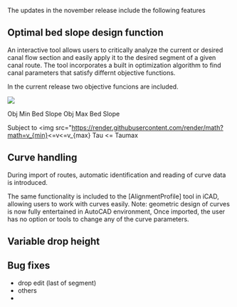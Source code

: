 The updates in the november release include the following features

## Optimal bed slope design function
An interactive tool allows users to critically analyze the current or desired canal flow section and easily apply it to the desired segment of a given canal route. The tool incorporates a built in optimization algorithm to find canal parameters that satisfy differnt objective functions. 

In the current release two objective funcions are included.

<img src="https://render.githubusercontent.com/render/math?math=e^{i \pi} = -1">

Obj Min Bed Slope
Obj Max Bed Slope

Subject to 
<img src="https://render.githubusercontent.com/render/math?math=v_{min}<=v<=v_{max}
Tau <= Taumax

## Curve handling
During import of routes, automatic identification and reading of curve data is introduced. 

The same functionality is included to the [AlignmentProfile] tool in iCAD, allowing users to work with curves easily.
Note: geometric design of curves is now fully entertained in AutoCAD environment, Once imported, the user has no option or tools to change any of the curve parameters.

## Variable drop height


## Bug fixes
- drop edit (last of segment)
- others
- 

